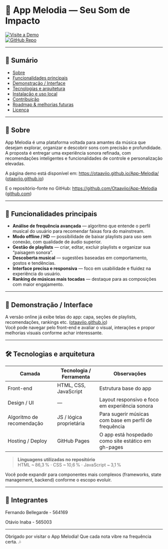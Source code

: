 # 🎵 App Melodia — Seu Som de Impacto

[![Visite a Demo](https://img.shields.io/badge/Demo‑Online-blue)](https://otaaviio.github.io/App-Melodia/)  
[![GitHub Repo](https://img.shields.io/badge/GitHub‑Repo-gray)](https://github.com/Otaaviio/App-Melodia)

---

## 📌 Sumário

- [Sobre](#sobre)  
- [Funcionalidades principais](#funcionalidades-principais)  
- [Demonstração / Interface](#demonstração--interface)  
- [Tecnologias e arquitetura](#tecnologias-e-arquitetura)  
- [Instalação e uso local](#instalação-e-uso-local)  
- [Contribuição](#contribuição)  
- [Roadmap & melhorias futuras](#roadmap--melhorias-futuras)  
- [Licença](#licença)  

---

## 📝 Sobre

App Melodia é uma plataforma voltada para amantes da música que desejam explorar, organizar e descobrir sons com precisão e profundidade.  
A proposta é entregar uma experiência sonora refinada, com recomendações inteligentes e funcionalidades de controle e personalização elevadas.

A página demo está disponível em: https://otaaviio.github.io/App-Melodia/ ([otaaviio.github.io](https://otaaviio.github.io/App-Melodia/))  

E o repositório-fonte no GitHub: https://github.com/Otaaviio/App-Melodia ([github.com](https://github.com/Otaaviio/App-Melodia))

---

## 🚀 Funcionalidades principais

- **Análise de frequência avançada** — algoritmo que entende o perfil musical do usuário para recomendar faixas fora do mainstream.  
- **Modo offline / HD** — possibilidade de baixar playlists para uso sem conexão, com qualidade de áudio superior.  
- **Gestão de playlists** — criar, editar, excluir playlists e organizar sua “paisagem sonora”.  
- **Descoberta musical** — sugestões baseadas em comportamento, gostos e tendências.  
- **Interface precisa e responsiva** — foco em usabilidade e fluidez na experiência do usuário.  
- **Ranking de músicas mais tocadas** — destaque para as composições com maior engajamento.  

---

## 🎨 Demonstração / Interface

A versão online já exibe telas do app: capa, seções de playlists, recomendações, rankings etc. ([otaaviio.github.io](https://otaaviio.github.io/App-Melodia/))  
Você pode navegar pelo front-end e avaliar o visual, interações e propor melhorias visuais conforme achar interessante.

---

## 🛠 Tecnologias e arquitetura

| Camada | Tecnologia / Ferramenta | Observações |
|---|---|---|
| Front-end | HTML, CSS, JavaScript | Estrutura base do app |
| Design / UI | — | Layout responsivo e foco em experiência sonora |
| Algoritmo de recomendação | JS / lógica proprietária | Para sugerir músicas com base em perfil de frequência |
| Hosting / Deploy | GitHub Pages | O app está hospedado como site estático em gh-pages |

> **Linguagens utilizadas no repositório**  
> HTML ~ 86,3 % · CSS ~ 10,6 % · JavaScript ~ 3,1 %

Você pode expandir para componentes mais complexos (frameworks, state management, backend) conforme o escopo evoluir.

---

## 👥 Integrantes

Fernando Bellegarde - 564169

Otávio Inaba - 565003

---

Obrigado por visitar o App Melodia! Que cada nota vibre na frequência certa. 🎶  
